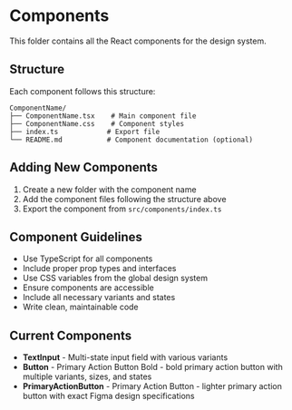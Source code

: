 # Components

This folder contains all the React components for the design system.

## Structure

Each component follows this structure:
```
ComponentName/
├── ComponentName.tsx    # Main component file
├── ComponentName.css    # Component styles
├── index.ts            # Export file
└── README.md           # Component documentation (optional)
```

## Adding New Components

1. Create a new folder with the component name
2. Add the component files following the structure above
3. Export the component from `src/components/index.ts`

## Component Guidelines

- Use TypeScript for all components
- Include proper prop types and interfaces
- Use CSS variables from the global design system
- Ensure components are accessible
- Include all necessary variants and states
- Write clean, maintainable code

## Current Components

- **TextInput** - Multi-state input field with various variants
- **Button** - Primary Action Button Bold - bold primary action button with multiple variants, sizes, and states
- **PrimaryActionButton** - Primary Action Button - lighter primary action button with exact Figma design specifications 